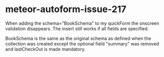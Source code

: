 meteor-autoform-issue-217
=========================

When adding the schema="BookSchema" to my quickForm the onscreen validation disappears. The insert still works if all fields are specified.

BookSchema is the same as the original schema as defined when the collection was created except the optional field "summary" was removed and lastCheckOut is made mandatory.
